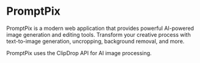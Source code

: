 # PromptPix 

PromptPix is a modern web application that provides powerful AI-powered image generation and editing tools. Transform your creative process with text-to-image generation, uncropping, background removal, and more.

PromptPix uses the ClipDrop API for AI image processing.





